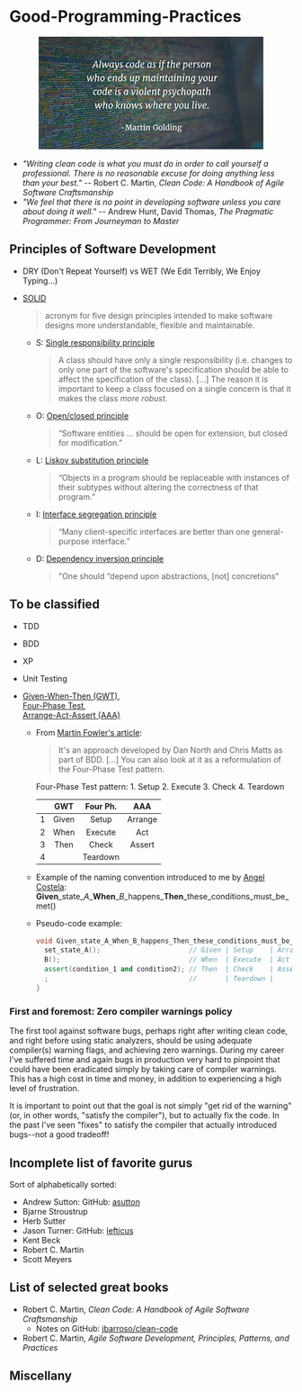 # Good-Programming-Practices

<p align="center">
  <img src="images/always-code-as-if-the-guy-who-ends-up-maintaining--400x200.jpg?raw=true" alt="Martin Golding quote"/>
</p>

- _"Writing clean code is what you must do in order to call yourself a professional. There is no reasonable excuse for doing anything less than your best."_ -- Robert C. Martin, _Clean Code: A Handbook of Agile Software Craftsmanship_
- _"We feel that there is no point in developing software unless you care about doing it well."_ -- Andrew Hunt, David Thomas, _The Pragmatic Programmer: From Journeyman to Master_

## Principles of Software Development

- DRY (Don't Repeat Yourself) vs WET (We Edit Terribly, We Enjoy Typing...)
- [SOLID](https://en.wikipedia.org/wiki/SOLID_(object-oriented_design))
  > acronym for five design principles intended to make software designs more understandable, flexible and maintainable.

  - S: [Single responsibility principle](https://en.wikipedia.org/wiki/Single_responsibility_principle)
    > A class should have only a single responsibility (i.e. changes to only one part of the software's specification should be able to affect the specification of the class).
    > [...] The reason it is important to keep a class focused on a single concern is that it makes the class _more robust_.
  - O: [Open/closed principle](https://en.wikipedia.org/wiki/Open/closed_principle)
    > “Software entities ... should be open for extension, but closed for modification.”
  - L: [Liskov substitution principle](https://en.wikipedia.org/wiki/Liskov_substitution_principle)
    > “Objects in a program should be replaceable with instances of their subtypes without altering the correctness of that program.”
  - I: [Interface segregation principle](https://en.wikipedia.org/wiki/Interface_segregation_principle)
    > “Many client-specific interfaces are better than one general-purpose interface.”
  - D: [Dependency inversion principle](https://en.wikipedia.org/wiki/Dependency_inversion_principle)
    > "One should “depend upon abstractions, [not] concretions"

## To be classified

- TDD
- BDD
- XP
- Unit Testing
- [Given-When-Then (GWT)](https://en.m.wikipedia.org/wiki/Given-When-Then),  
  [Four-Phase Test](http://xunitpatterns.com/Four%20Phase%20Test.html),  
  [Arrange-Act-Assert (AAA)](http://wiki.c2.com/?ArrangeActAssert)  

  - From [Martin Fowler's article](https://martinfowler.com/bliki/GivenWhenThen.html):
    >  It's an approach developed by Dan North and Chris Matts as part of BDD. [...] You can also look at it as a reformulation of the Four-Phase Test pattern.

    Four-Phase Test pattern: 1. Setup 2. Execute 3. Check 4. Teardown

    |   | GWT   | Four Ph. | AAA
    | - | :---: |:--------:| :-:
    | 1 | Given | Setup    | Arrange
    | 2 | When  | Execute  | Act
    | 3 | Then  | Check    | Assert
    | 4 |       | Teardown |

  - Example of the naming convention introduced to me by [Angel Costela](https://www.linkedin.com/in/angel-costela-sanmiguel-b84229a6/):  __Given__\_state\__A_\___When__\__B_\_happens\___Then__\_these\_conditions\_must\_be\_met\()

  - Pseudo-code example:
    ```c++
    void Given_state_A_When_B_happens_Then_these_conditions_must_be_met() {
      set_state_A();                      // Given | Setup    | Arrange
      B();                                // When  | Execute  | Act
      assert(condition_1 and condition2); // Then  | Check    | Assert
      ;                                   //       | Teardown |
    }
    ```

### First and foremost: Zero compiler warnings policy

The first tool against software bugs, perhaps right after writing clean code, and right before using static analyzers, should be using adequate compiler(s) warning flags, and achieving zero warnings. During my career I've suffered time and again bugs in production very hard to pinpoint that could have been eradicated simply by taking care of compiler warnings. This has a high cost in time and money, in addition to experiencing a high level of frustration.

It is important to point out that the goal is not simply "get rid of the warning" (or, in other words, "satisfy the compiler"), but to actually fix the code. In the past I've seen "fixes" to satisfy the compiler that actually introduced bugs--not a good tradeoff!

## Incomplete list of favorite gurus

Sort of alphabetically sorted:

- Andrew Sutton: GitHub: [asutton](https://github.com/asutton)
- Bjarne Stroustrup
- Herb Sutter
- Jason Turner: GitHub: [lefticus](https://github.com/lefticus)
- Kent Beck
- Robert C. Martin
- Scott Meyers

## List of selected great books

- Robert C. Martin, _Clean Code: A Handbook of Agile Software Craftsmanship_
  - Notes on GitHub: [jbarroso/clean-code](https://github.com/jbarroso/clean-code)
- Robert C. Martin, _Agile Software Development, Principles, Patterns, and Practices_

## Miscellany
